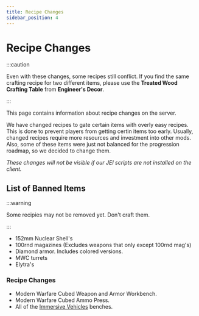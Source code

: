 ```yaml
---
title: Recipe Changes
sidebar_position: 4
---
```


# Recipe Changes

:::caution

Even with these changes, some recipes still conflict. If you find the same crafting recipe for two different items, please use the **Treated Wood Crafting Table** from **Engineer's Decor**.

:::

This page contains information about recipe changes on the server.

We have changed recipes to gate certain items with overly easy recipes. This is done to prevent players from getting certin items too early. Usually, changed recipes require more resources and investment into other mods. Also, some of these items were just not balanced for the progression roadmap, so we decided to change them.

*These changes will not be visible if our JEI scripts are not installed on the client.*

## List of Banned Items

:::warning

Some recipies may not be removed yet. Don't craft them.

:::
- 152mm Nuclear Shell's
- 100rnd magazines (Excludes weapons that only except 100rnd mag's)
- Diamond armor. Includes colored versions. 
- MWC turrets
- Elytra's 

### Recipe Changes
- Modern Warfare Cubed Weapon and Armor Workbench.
- Modern Warfare Cubed Ammo Press.
- All of the [Immersive Vehicles](https://docs.geopolmc.org/docs/Mods/Immersive_Mods/Immersive_Vehicles) benches.
